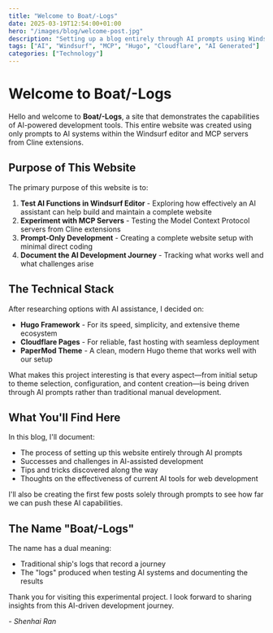 ```yaml
---
title: "Welcome to Boat/-Logs"
date: 2025-03-19T12:54:00+01:00
hero: "/images/blog/welcome-post.jpg"
description: "Setting up a blog entirely through AI prompts using Windsurf editor and MCP servers"
tags: ["AI", "Windsurf", "MCP", "Hugo", "Cloudflare", "AI Generated"]
categories: ["Technology"]
---
```


# Welcome to Boat/-Logs

Hello and welcome to **Boat/-Logs**, a site that demonstrates the capabilities of AI-powered development tools. This entire website was created using only prompts to AI systems within the Windsurf editor and MCP servers from Cline extensions.

## Purpose of This Website

The primary purpose of this website is to:

1. **Test AI Functions in Windsurf Editor** - Exploring how effectively an AI assistant can help build and maintain a complete website
2. **Experiment with MCP Servers** - Testing the Model Context Protocol servers from Cline extensions
3. **Prompt-Only Development** - Creating a complete website setup with minimal direct coding
4. **Document the AI Development Journey** - Tracking what works well and what challenges arise

## The Technical Stack

After researching options with AI assistance, I decided on:

- **Hugo Framework** - For its speed, simplicity, and extensive theme ecosystem
- **Cloudflare Pages** - For reliable, fast hosting with seamless deployment
- **PaperMod Theme** - A clean, modern Hugo theme that works well with our setup

What makes this project interesting is that every aspect—from initial setup to theme selection, configuration, and content creation—is being driven through AI prompts rather than traditional manual development.

## What You'll Find Here

In this blog, I'll document:

- The process of setting up this website entirely through AI prompts
- Successes and challenges in AI-assisted development
- Tips and tricks discovered along the way
- Thoughts on the effectiveness of current AI tools for web development

I'll also be creating the first few posts solely through prompts to see how far we can push these AI capabilities.

## The Name "Boat/-Logs"

The name has a dual meaning:
- Traditional ship's logs that record a journey
- The "logs" produced when testing AI systems and documenting the results

Thank you for visiting this experimental project. I look forward to sharing insights from this AI-driven development journey.

*- Shenhai Ran*

